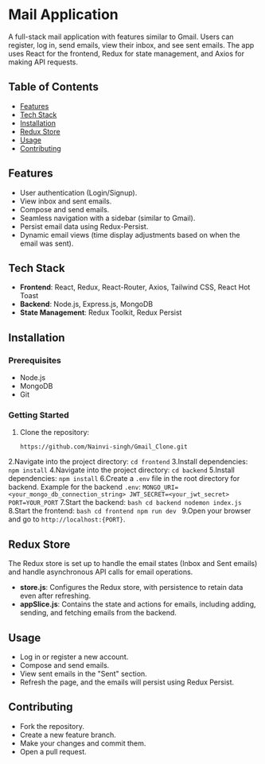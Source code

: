 # **Mail Application**

A full-stack mail application with features similar to Gmail. Users can register, log in, send emails, view their inbox, and see sent emails. The app uses React for the frontend, Redux for state management, and Axios for making API requests.

## **Table of Contents**
- [Features](#features)
- [Tech Stack](#tech-stack)
- [Installation](#installation)
- [Redux Store](#redux-store)
- [Usage](#usage)
- [Contributing](#contributing)

## **Features**
- User authentication (Login/Signup).
- View inbox and sent emails.
- Compose and send emails.
- Seamless navigation with a sidebar (similar to Gmail).
- Persist email data using Redux-Persist.
- Dynamic email views (time display adjustments based on when the email was sent).

## **Tech Stack**
- **Frontend**: React, Redux, React-Router, Axios, Tailwind CSS, React Hot Toast
- **Backend**: Node.js, Express.js, MongoDB
- **State Management**: Redux Toolkit, Redux Persist

## **Installation**

### **Prerequisites**
- Node.js
- MongoDB
- Git

### **Getting Started**

1. Clone the repository:
    ```
    https://github.com/Nainvi-singh/Gmail_Clone.git
    ```
2.Navigate into the project directory:
    ```
    cd frontend
    ```
3.Install dependencies:
    ```
    npm install
    ```
4.Navigate into the project directory:
     ```
        cd backend
    ```
5.Install dependencies:
    ```
        npm install
     ```
6.Create a `.env` file in the root directory for backend. Example for the backend `.env`:
    ```
    MONGO_URI=<your_mongo_db_connection_string>
    JWT_SECRET=<your_jwt_secret>
    PORT=YOUR_PORT
    ```
7.Start the backend:
    ```bash
    cd backend
    nodemon index.js
    ```
8.Start the frontend:
    ```bash
    cd frontend
    npm run dev
    ```
9.Open your browser and go to `http://localhost:{PORT}`.


## **Redux Store**

The Redux store is set up to handle the email states (Inbox and Sent emails) and handle asynchronous API calls for email operations.

- **store.js**: Configures the Redux store, with persistence to retain data even after refreshing.
- **appSlice.js**: Contains the state and actions for emails, including adding, sending, and fetching emails from the backend.


## **Usage**
- Log in or register a new account.
- Compose and send emails.
- View sent emails in the "Sent" section.
- Refresh the page, and the emails will persist using Redux Persist.

## **Contributing**
- Fork the repository.
- Create a new feature branch.
- Make your changes and commit them.
- Open a pull request.

